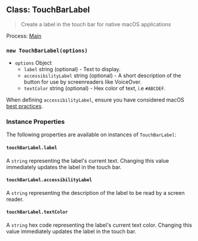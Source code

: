 ## Class: TouchBarLabel

> Create a label in the touch bar for native macOS applications

Process: [Main](../tutorial/application-architecture.md#main-and-renderer-processes)

### `new TouchBarLabel(options)`

* `options` Object
  * `label` string (optional) - Text to display.
  * `accessibilityLabel` string (optional) - A short description of the button for use by screenreaders like VoiceOver.
  * `textColor` string (optional) - Hex color of text, i.e `#ABCDEF`.

When defining `accessibilityLabel`, ensure you have considered macOS [best practices](https://developer.apple.com/documentation/appkit/nsaccessibilitybutton/1524910-accessibilitylabel?language=objc).

### Instance Properties

The following properties are available on instances of `TouchBarLabel`:

#### `touchBarLabel.label`

A `string` representing the label's current text. Changing this value immediately updates the label in
the touch bar.

#### `touchBarLabel.accessibilityLabel`

A `string` representing the description of the label to be read by a screen reader.

#### `touchBarLabel.textColor`

A `string` hex code representing the label's current text color. Changing this value immediately updates the
label in the touch bar.
